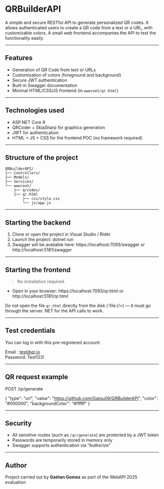 # QRBuilderAPI

A simple and secure RESTful API to generate personalized QR codes.
It allows authenticated users to create a QR code from a text or a URL, with customizable colors.
A small web frontend accompanies the API to test the functionality easily.

---

## Features

-  Generation of QR Code from text or URLs
-  Customization of colors (foreground and background)
-  Secure JWT authentication
-  Built-in Swagger documentation
-  Minimal HTML/CSS/JS frontend (in `wwwroot/qr.html`)

---

## Technologies used

- ASP.NET Core 8
- QRCoder + SkiaSharp for graphics generation
- JWT for authentication
- HTML + JS + CSS for the frontend POC (no framework required)

---

## Structure of the project
```
QRBuilderAPI/
├── Controllers/
├── Models/
├── Services/
└── wwwroot/
    ├── qrcodes/ 
    ├── qr.html
        ├── css/style.css
        └── js/app.js
```

---

## Starting the backend

1. Clone or open the project in Visual Studio / Rider
2. Launch the project:
   dotnet run
3. Swagger will be available here:
   https://localhost:7093/swagger
   or
   http://localhost:5181/swagger
---

## Starting the frontend

> No installation required.

- Open in your browser:
  https://localhost:7093/qr.html
  or
  http://localhost:5181/qr.html
  
Do not open the file `qr.html` directly from the disk (`file://>) — it must go through the server. NET for the API calls to work.

---

## Test credentials

You can log in with this pre-registered account:

Email : test@qr.io  
Password: Test123!

---

## QR request example

POST /qr/generate

{
  "type": "url",
  "value": "https://github.com/Gatou09/QRBuilderAPI",
  "color": "#000000",
  "backgroundColor": "#ffffff"
}

---

## Security

- All sensitive routes (such as `/qr/generate`) are protected by a JWT token
- Passwords are temporarily stored in memory only
- Swagger supports authentication via "Authorize"

---

## Author

Project carried out by **Gaétan Gomez** as part of the WebAPI 2025 evaluation
